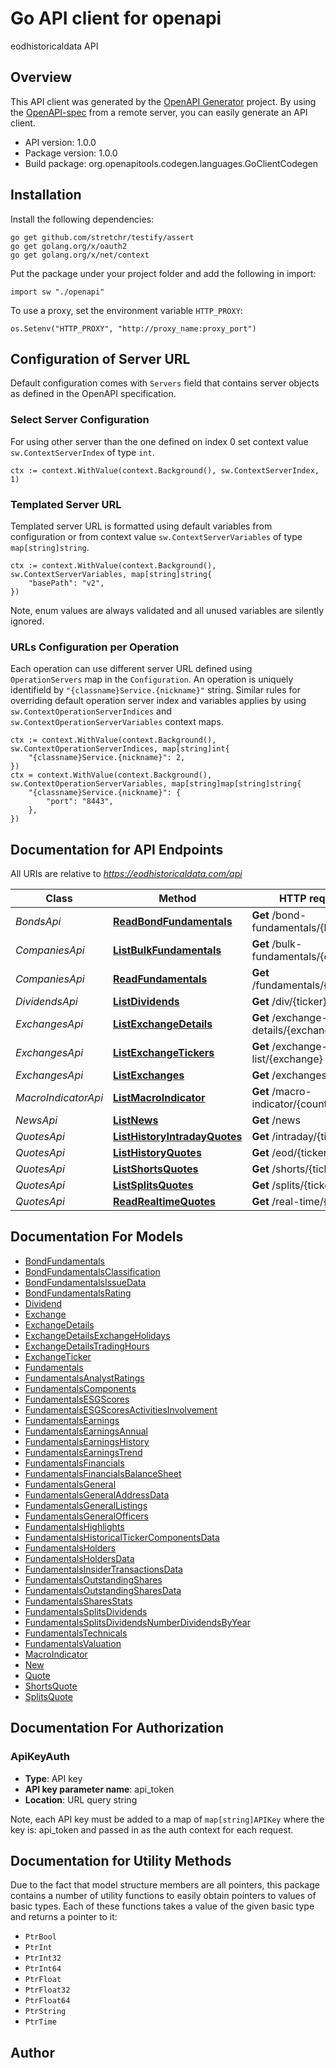 # Go API client for openapi

eodhistoricaldata API

## Overview
This API client was generated by the [OpenAPI Generator](https://openapi-generator.tech) project.  By using the [OpenAPI-spec](https://www.openapis.org/) from a remote server, you can easily generate an API client.

- API version: 1.0.0
- Package version: 1.0.0
- Build package: org.openapitools.codegen.languages.GoClientCodegen

## Installation

Install the following dependencies:

```shell
go get github.com/stretchr/testify/assert
go get golang.org/x/oauth2
go get golang.org/x/net/context
```

Put the package under your project folder and add the following in import:

```golang
import sw "./openapi"
```

To use a proxy, set the environment variable `HTTP_PROXY`:

```golang
os.Setenv("HTTP_PROXY", "http://proxy_name:proxy_port")
```

## Configuration of Server URL

Default configuration comes with `Servers` field that contains server objects as defined in the OpenAPI specification.

### Select Server Configuration

For using other server than the one defined on index 0 set context value `sw.ContextServerIndex` of type `int`.

```golang
ctx := context.WithValue(context.Background(), sw.ContextServerIndex, 1)
```

### Templated Server URL

Templated server URL is formatted using default variables from configuration or from context value `sw.ContextServerVariables` of type `map[string]string`.

```golang
ctx := context.WithValue(context.Background(), sw.ContextServerVariables, map[string]string{
	"basePath": "v2",
})
```

Note, enum values are always validated and all unused variables are silently ignored.

### URLs Configuration per Operation

Each operation can use different server URL defined using `OperationServers` map in the `Configuration`.
An operation is uniquely identifield by `"{classname}Service.{nickname}"` string.
Similar rules for overriding default operation server index and variables applies by using `sw.ContextOperationServerIndices` and `sw.ContextOperationServerVariables` context maps.

```
ctx := context.WithValue(context.Background(), sw.ContextOperationServerIndices, map[string]int{
	"{classname}Service.{nickname}": 2,
})
ctx = context.WithValue(context.Background(), sw.ContextOperationServerVariables, map[string]map[string]string{
	"{classname}Service.{nickname}": {
		"port": "8443",
	},
})
```

## Documentation for API Endpoints

All URIs are relative to *https://eodhistoricaldata.com/api*

Class | Method | HTTP request | Description
------------ | ------------- | ------------- | -------------
*BondsApi* | [**ReadBondFundamentals**](docs/BondsApi.md#readbondfundamentals) | **Get** /bond-fundamentals/{bond} | 
*CompaniesApi* | [**ListBulkFundamentals**](docs/CompaniesApi.md#listbulkfundamentals) | **Get** /bulk-fundamentals/{exchange} | 
*CompaniesApi* | [**ReadFundamentals**](docs/CompaniesApi.md#readfundamentals) | **Get** /fundamentals/{ticker} | 
*DividendsApi* | [**ListDividends**](docs/DividendsApi.md#listdividends) | **Get** /div/{ticker} | 
*ExchangesApi* | [**ListExchangeDetails**](docs/ExchangesApi.md#listexchangedetails) | **Get** /exchange-details/{exchange} | 
*ExchangesApi* | [**ListExchangeTickers**](docs/ExchangesApi.md#listexchangetickers) | **Get** /exchange-symbol-list/{exchange} | 
*ExchangesApi* | [**ListExchanges**](docs/ExchangesApi.md#listexchanges) | **Get** /exchanges-list | 
*MacroIndicatorApi* | [**ListMacroIndicator**](docs/MacroIndicatorApi.md#listmacroindicator) | **Get** /macro-indicator/{country} | 
*NewsApi* | [**ListNews**](docs/NewsApi.md#listnews) | **Get** /news | 
*QuotesApi* | [**ListHistoryIntradayQuotes**](docs/QuotesApi.md#listhistoryintradayquotes) | **Get** /intraday/{ticker} | 
*QuotesApi* | [**ListHistoryQuotes**](docs/QuotesApi.md#listhistoryquotes) | **Get** /eod/{ticker} | 
*QuotesApi* | [**ListShortsQuotes**](docs/QuotesApi.md#listshortsquotes) | **Get** /shorts/{ticker} | 
*QuotesApi* | [**ListSplitsQuotes**](docs/QuotesApi.md#listsplitsquotes) | **Get** /splits/{ticker} | 
*QuotesApi* | [**ReadRealtimeQuotes**](docs/QuotesApi.md#readrealtimequotes) | **Get** /real-time/{ticker} | 


## Documentation For Models

 - [BondFundamentals](docs/BondFundamentals.md)
 - [BondFundamentalsClassification](docs/BondFundamentalsClassification.md)
 - [BondFundamentalsIssueData](docs/BondFundamentalsIssueData.md)
 - [BondFundamentalsRating](docs/BondFundamentalsRating.md)
 - [Dividend](docs/Dividend.md)
 - [Exchange](docs/Exchange.md)
 - [ExchangeDetails](docs/ExchangeDetails.md)
 - [ExchangeDetailsExchangeHolidays](docs/ExchangeDetailsExchangeHolidays.md)
 - [ExchangeDetailsTradingHours](docs/ExchangeDetailsTradingHours.md)
 - [ExchangeTicker](docs/ExchangeTicker.md)
 - [Fundamentals](docs/Fundamentals.md)
 - [FundamentalsAnalystRatings](docs/FundamentalsAnalystRatings.md)
 - [FundamentalsComponents](docs/FundamentalsComponents.md)
 - [FundamentalsESGScores](docs/FundamentalsESGScores.md)
 - [FundamentalsESGScoresActivitiesInvolvement](docs/FundamentalsESGScoresActivitiesInvolvement.md)
 - [FundamentalsEarnings](docs/FundamentalsEarnings.md)
 - [FundamentalsEarningsAnnual](docs/FundamentalsEarningsAnnual.md)
 - [FundamentalsEarningsHistory](docs/FundamentalsEarningsHistory.md)
 - [FundamentalsEarningsTrend](docs/FundamentalsEarningsTrend.md)
 - [FundamentalsFinancials](docs/FundamentalsFinancials.md)
 - [FundamentalsFinancialsBalanceSheet](docs/FundamentalsFinancialsBalanceSheet.md)
 - [FundamentalsGeneral](docs/FundamentalsGeneral.md)
 - [FundamentalsGeneralAddressData](docs/FundamentalsGeneralAddressData.md)
 - [FundamentalsGeneralListings](docs/FundamentalsGeneralListings.md)
 - [FundamentalsGeneralOfficers](docs/FundamentalsGeneralOfficers.md)
 - [FundamentalsHighlights](docs/FundamentalsHighlights.md)
 - [FundamentalsHistoricalTickerComponentsData](docs/FundamentalsHistoricalTickerComponentsData.md)
 - [FundamentalsHolders](docs/FundamentalsHolders.md)
 - [FundamentalsHoldersData](docs/FundamentalsHoldersData.md)
 - [FundamentalsInsiderTransactionsData](docs/FundamentalsInsiderTransactionsData.md)
 - [FundamentalsOutstandingShares](docs/FundamentalsOutstandingShares.md)
 - [FundamentalsOutstandingSharesData](docs/FundamentalsOutstandingSharesData.md)
 - [FundamentalsSharesStats](docs/FundamentalsSharesStats.md)
 - [FundamentalsSplitsDividends](docs/FundamentalsSplitsDividends.md)
 - [FundamentalsSplitsDividendsNumberDividendsByYear](docs/FundamentalsSplitsDividendsNumberDividendsByYear.md)
 - [FundamentalsTechnicals](docs/FundamentalsTechnicals.md)
 - [FundamentalsValuation](docs/FundamentalsValuation.md)
 - [MacroIndicator](docs/MacroIndicator.md)
 - [New](docs/New.md)
 - [Quote](docs/Quote.md)
 - [ShortsQuote](docs/ShortsQuote.md)
 - [SplitsQuote](docs/SplitsQuote.md)


## Documentation For Authorization



### ApiKeyAuth

- **Type**: API key
- **API key parameter name**: api_token
- **Location**: URL query string

Note, each API key must be added to a map of `map[string]APIKey` where the key is: api_token and passed in as the auth context for each request.


## Documentation for Utility Methods

Due to the fact that model structure members are all pointers, this package contains
a number of utility functions to easily obtain pointers to values of basic types.
Each of these functions takes a value of the given basic type and returns a pointer to it:

* `PtrBool`
* `PtrInt`
* `PtrInt32`
* `PtrInt64`
* `PtrFloat`
* `PtrFloat32`
* `PtrFloat64`
* `PtrString`
* `PtrTime`

## Author



